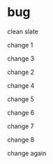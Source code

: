 # bug

clean slate

change 1

change 3

change 2

change 4

change 5

change 6

change 7

change 8

change again
